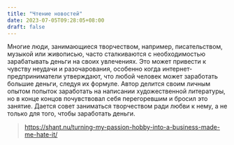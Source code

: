 ```yaml
---
title: "Чтение новостей"
date: 2023-07-05T09:28:05+08:00
draft: false
---
```

Многие люди, занимающиеся творчеством, например, писательством, музыкой или живописью, часто сталкиваются с необходимостью зарабатывать деньги на своих увлечениях. Это может привести к чувству неудачи и разочарования, особенно когда интернет-предприниматели утверждают, что любой человек может заработать большие деньги, следуя их формуле. Автор делится своим личным опытом попыток заработать на написании художественной литературы, но в конце концов почувствовал себя перегоревшим и бросил это занятие. Дается совет заниматься творчеством ради любви к нему, а не только для того, чтобы заработать деньги.
> https://shant.nu/turning-my-passion-hobby-into-a-business-made-me-hate-it/

